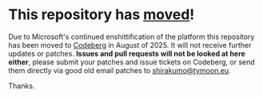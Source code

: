 # This repository has [moved](https://shinmera.com/projects/filesystem-utils)!
Due to Microsoft's continued enshittification of the platform this repository has been moved to [Codeberg](https://shinmera.com/projects/filesystem-utils) in August of 2025. It will not receive further updates or patches. **Issues and pull requests will not be looked at here either**, please submit your patches and issue tickets on Codeberg, or send them directly via good old email patches to [shirakumo@tymoon.eu](mailto:shirakumo@tymoon.eu).

Thanks.